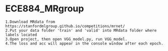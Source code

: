 # ECE884_MRgroup
	1.Download MRdata from https://stanfordmlgroup.github.io/competitions/mrnet/	
	2.Put your data folder 'train' and 'valid' into MRdata folder where labels located	
	3.Open project, then open VGG_model.py, run VGG_model.	
	4.The loss and acc will appear in the console window after each epoch.	
